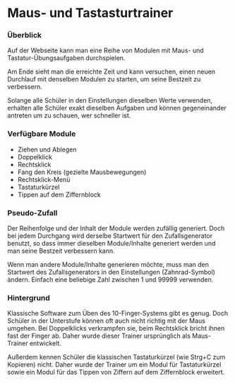 # Maus- und Tastasturtrainer

### Überblick

Auf der Webseite kann man eine Reihe von Modulen mit Maus- und Tastatur-Übungsaufgaben durchspielen.

Am Ende sieht man die erreichte Zeit und kann versuchen, einen neuen Durchlauf mit denselben Modulen zu starten, um seine Bestzeit zu verbessern.

Solange alle Schüler in den Einstellungen dieselben Werte verwenden, erhalten alle Schüler exakt dieselben Aufgaben und können gegeneinander antreten um zu schauen, wer schneller ist.

### Verfügbare Module

* Ziehen und Ablegen
* Doppelklick
* Rechtsklick
* Fang den Kreis (gezielte Mausbewegungen)
* Rechtsklick-Menü
* Tastaturkürzel
* Tippen auf dem Ziffernblock

### Pseudo-Zufall

Der Reihenfolge und der Inhalt der Module werden zufällig generiert. Doch bei jedem Durchgang wird derselbe Startwert für den Zufallsgenerator benutzt, so dass immer dieselben Module/Inhalte generiert werden und man seine Bestzeit verbessern kann.

Wenn man andere Module/Inhalte generieren möchte, muss man den Startwert des Zufallsgenerators in den Einstellungen (Zahnrad-Symbol) ändern. Einfach eine beliebige Zahl zwischen 1 und 99999 verwenden.

### Hintergrund

Klassische Software zum Üben des 10-Finger-Systems gibt es genug. Doch Schüler in der Unterstufe können oft auch nicht richtig mit der Maus umgehen. Bei Doppelklicks verkrampfen sie, beim Rechtsklick bricht ihnen fast der Finger ab. Daher wurde dieser Trainer ursprünglich als Maus-Trainer entwickelt.

Außerdem kennen Schüler die klassischen Tastaturkürzel (wie Strg+C zum Kopieren) nicht. Daher wurde der Trainer um ein Modul für Tastaturkürzel sowie ein Modul für das Tippen von Ziffern auf dem Ziffernblock erweitert.
